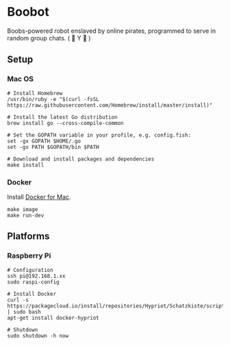# Boobot

Boobs-powered robot enslaved by online pirates, programmed to serve in random group chats. ( 🤖 Y 🤖 )


## Setup

### Mac OS

	# Install Homebrew
	/usr/bin/ruby -e "$(curl -fsSL https://raw.githubusercontent.com/Homebrew/install/master/install)"

	# Install the latest Go distribution
	brew install go --cross-compile-common

	# Set the GOPATH variable in your profile, e.g. config.fish:
	set -gx GOPATH $HOME/.go
	set -gx PATH $GOPATH/bin $PATH

	# Download and install packages and dependencies
	make install

### Docker

Install [Docker for Mac](https://docs.docker.com/docker-for-mac/).

	make image
	make run-dev


## Platforms

### Raspberry Pi

	# Configuration
	ssh pi@192.168.1.xx
	sudo raspi-config

	# Install Docker
	curl -s https://packagecloud.io/install/repositories/Hypriot/Schatzkiste/script.deb.sh | sudo bash
	apt-get install docker-hypriot

	# Shutdown
	sudo shutdown -h now
